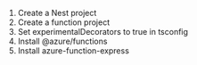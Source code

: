 1. Create a Nest project
2. Create a function project
3. Set experimentalDecorators to true in tsconfig
4. Install @azure/functions
5. Install azure-function-express